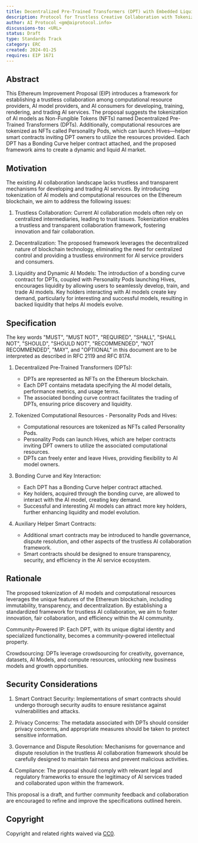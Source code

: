 ```yaml
---
title: Decentralized Pre-Trained Transformers (DPT) with Embedded Liquidity
description: Protocol for Trustless Creative Collaboration with Tokenized AI Models and Computational Resources
author: AI Protocol <gm@aiprotocol.info>
discussions-to: <URL>
status: Draft
type: Standards Track
category: ERC
created: 2024-01-25
requires: EIP 1671
---
```


## Abstract

<!--
  The Abstract is a multi-sentence (short paragraph) technical summary. This should be a very terse and human-readable version of the specification section. Someone should be able to read only the abstract to get the gist of what this specification does.

  TODO: Remove this comment before submitting
-->

This Ethereum Improvement Proposal (EIP) introduces a framework for establishing a trustless collaboration among
computational resource providers, AI model providers, and AI consumers for developing, training, rendering, and trading
AI services. The proposal suggests the tokenization of AI models as Non-Fungible Tokens (NFTs) named Decentralized
Pre-Trained Transformers (DPTs). Additionally, computational resources are tokenized as NFTs called Personality Pods,
which can launch Hives—helper smart contracts inviting DPT owners to utilize the resources provided. Each DPT has a
Bonding Curve helper contract attached, and the proposed framework aims to create a dynamic and liquid AI market.

## Motivation

<!--
  This section is optional.

  The motivation section should include a description of any nontrivial problems the EIP solves. It should not describe how the EIP solves those problems, unless it is not immediately obvious. It should not describe why the EIP should be made into a standard, unless it is not immediately obvious.

  With a few exceptions, external links are not allowed. If you feel that a particular resource would demonstrate a compelling case for your EIP, then save it as a printer-friendly PDF, put it in the assets folder, and link to that copy.

  TODO: Remove this comment before submitting
-->

The existing AI collaboration landscape lacks trustless and transparent mechanisms for developing and trading AI
services. By introducing tokenization of AI models and computational resources on the Ethereum blockchain, we aim to
address the following issues:

1. Trustless Collaboration: Current AI collaboration models often rely on centralized intermediaries, leading to trust
   issues. Tokenization enables a trustless and transparent collaboration framework, fostering innovation and fair
   collaboration.

2. Decentralization: The proposed framework leverages the decentralized nature of blockchain technology, eliminating
   the need for centralized control and providing a trustless environment for AI service providers and consumers.

3. Liquidity and Dynamic AI Models: The introduction of a bonding curve contract for DPTs, coupled with Personality
   Pods launching Hives, encourages liquidity by allowing users to seamlessly develop, train, and trade AI models. Key
   holders interacting with AI models create key demand, particularly for interesting and successful models, resulting
   in backed liquidity that helps AI models evolve.

## Specification

<!--
  The Specification section should describe the syntax and semantics of any new feature. The specification should be detailed enough to allow competing, interoperable implementations for any of the current Ethereum platforms (besu, erigon, ethereumjs, go-ethereum, nethermind, or others).

  It is recommended to follow RFC 2119 and RFC 8170. Do not remove the key word definitions if RFC 2119 and RFC 8170 are followed.

  TODO: Remove this comment before submitting
-->

The key words "MUST", "MUST NOT", "REQUIRED", "SHALL", "SHALL NOT", "SHOULD", "SHOULD NOT", "RECOMMENDED", "NOT RECOMMENDED", "MAY", and "OPTIONAL" in this document are to be interpreted as described in RFC 2119 and RFC 8174.

1. Decentralized Pre-Trained Transformers (DPTs):
    - DPTs are represented as NFTs on the Ethereum blockchain.
    - Each DPT contains metadata specifying the AI model details, performance metrics, and usage terms.
    - The associated bonding curve contract facilitates the trading of DPTs, ensuring price discovery and liquidity.

2. Tokenized Computational Resources - Personality Pods and Hives:
    - Computational resources are tokenized as NFTs called Personality Pods.
    - Personality Pods can launch Hives, which are helper contracts inviting DPT owners to utilize the associated
      computational resources.
    - DPTs can freely enter and leave Hives, providing flexibility to AI model owners.

3. Bonding Curve and Key Interaction:
    - Each DPT has a Bonding Curve helper contract attached.
    - Key holders, acquired through the bonding curve, are allowed to interact with the AI model, creating key demand.
    - Successful and interesting AI models can attract more key holders, further enhancing liquidity and model
      evolution.

4. Auxiliary Helper Smart Contracts:
    - Additional smart contracts may be introduced to handle governance, dispute resolution, and other aspects of the
      trustless AI collaboration framework.
    - Smart contracts should be designed to ensure transparency, security, and efficiency in the AI service ecosystem.

## Rationale

<!--
  The rationale fleshes out the specification by describing what motivated the design and why particular design decisions were made. It should describe alternate designs that were considered and related work, e.g. how the feature is supported in other languages.

  The current placeholder is acceptable for a draft.

  TODO: Remove this comment before submitting
-->

The proposed tokenization of AI models and computational resources leverages the unique features of the Ethereum
blockchain, including immutability, transparency, and decentralization. By establishing a standardized framework for
trustless AI collaboration, we aim to foster innovation, fair collaboration, and efficiency within the AI community.

Community-Powered IP: Each DPT, with its unique digital identity and specialized functionality, becomes a
community-powered intellectual property.

Crowdsourcing: DPTs leverage crowdsourcing for creativity, governance, datasets, AI Models, and compute resources,
unlocking new business models and growth opportunities.

## Security Considerations

<!--
  All EIPs must contain a section that discusses the security implications/considerations relevant to the proposed change. Include information that might be important for security discussions, surfaces risks and can be used throughout the life cycle of the proposal. For example, include security-relevant design decisions, concerns, important discussions, implementation-specific guidance and pitfalls, an outline of threats and risks and how they are being addressed. EIP submissions missing the "Security Considerations" section will be rejected. An EIP cannot proceed to status "Final" without a Security Considerations discussion deemed sufficient by the reviewers.

  The current placeholder is acceptable for a draft.

  TODO: Remove this comment before submitting
-->

1.  Smart Contract Security: Implementations of smart contracts should undergo thorough security audits to ensure
    resistance against vulnerabilities and attacks.

2.  Privacy Concerns: The metadata associated with DPTs should consider privacy concerns, and appropriate measures
    should be taken to protect sensitive information.

3.  Governance and Dispute Resolution: Mechanisms for governance and dispute resolution in the trustless AI
    collaboration framework should be carefully designed to maintain fairness and prevent malicious activities.

4.  Compliance: The proposal should comply with relevant legal and regulatory frameworks to ensure the legitimacy of AI
    services traded and collaborated upon within the framework.

This proposal is a draft, and further community feedback and collaboration are encouraged to refine and improve the
specifications outlined herein.

## Copyright

Copyright and related rights waived via [CC0](../LICENSE.md).
